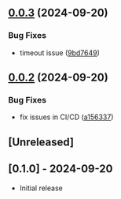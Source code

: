 ## [0.0.3](https://github.com/appydave/klue-langcraft/compare/v0.0.2...v0.0.3) (2024-09-20)


### Bug Fixes

* timeout issue ([9bd7649](https://github.com/appydave/klue-langcraft/commit/9bd76495092e8be2b450e1ad7145be51d6fe085a))

## [0.0.2](https://github.com/appydave/klue-langcraft/compare/v0.0.1...v0.0.2) (2024-09-20)


### Bug Fixes

* fix issues in CI/CD ([a156337](https://github.com/appydave/klue-langcraft/commit/a15633736c3b07981c08ad0b47bea5c73ecfba2d))

## [Unreleased]

## [0.1.0] - 2024-09-20

- Initial release
